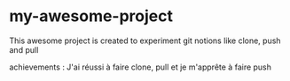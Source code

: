 # my-awesome-project
 
This awesome project is created to experiment git notions like clone, push and pull


achievements : J'ai réussi à faire clone, pull et je m'apprête à faire push